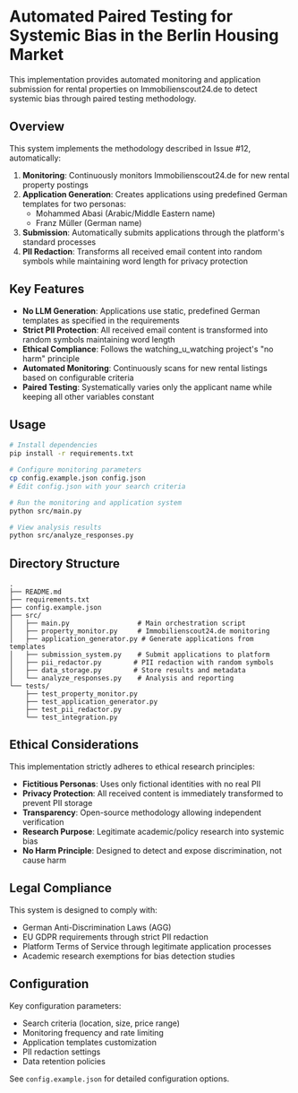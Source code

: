 # Automated Paired Testing for Systemic Bias in the Berlin Housing Market

This implementation provides automated monitoring and application submission for rental properties on Immobilienscout24.de to detect systemic bias through paired testing methodology.

## Overview

This system implements the methodology described in Issue #12, automatically:

1. **Monitoring**: Continuously monitors Immobilienscout24.de for new rental property postings
2. **Application Generation**: Creates applications using predefined German templates for two personas:
   - Mohammed Abasi (Arabic/Middle Eastern name)
   - Franz Müller (German name)
3. **Submission**: Automatically submits applications through the platform's standard processes
4. **PII Redaction**: Transforms all received email content into random symbols while maintaining word length for privacy protection

## Key Features

- **No LLM Generation**: Applications use static, predefined German templates as specified in the requirements
- **Strict PII Protection**: All received email content is transformed into random symbols maintaining word length
- **Ethical Compliance**: Follows the watching_u_watching project's "no harm" principle
- **Automated Monitoring**: Continuously scans for new rental listings based on configurable criteria
- **Paired Testing**: Systematically varies only the applicant name while keeping all other variables constant

## Usage

```bash
# Install dependencies
pip install -r requirements.txt

# Configure monitoring parameters
cp config.example.json config.json
# Edit config.json with your search criteria

# Run the monitoring and application system
python src/main.py

# View analysis results
python src/analyze_responses.py
```

## Directory Structure

```
.
├── README.md
├── requirements.txt
├── config.example.json
├── src/
│   ├── main.py                 # Main orchestration script
│   ├── property_monitor.py     # Immobilienscout24.de monitoring
│   ├── application_generator.py # Generate applications from templates
│   ├── submission_system.py    # Submit applications to platform
│   ├── pii_redactor.py        # PII redaction with random symbols
│   ├── data_storage.py        # Store results and metadata
│   └── analyze_responses.py    # Analysis and reporting
└── tests/
    ├── test_property_monitor.py
    ├── test_application_generator.py
    ├── test_pii_redactor.py
    └── test_integration.py
```

## Ethical Considerations

This implementation strictly adheres to ethical research principles:

- **Fictitious Personas**: Uses only fictional identities with no real PII
- **Privacy Protection**: All received content is immediately transformed to prevent PII storage
- **Transparency**: Open-source methodology allowing independent verification
- **Research Purpose**: Legitimate academic/policy research into systemic bias
- **No Harm Principle**: Designed to detect and expose discrimination, not cause harm

## Legal Compliance

This system is designed to comply with:
- German Anti-Discrimination Laws (AGG)
- EU GDPR requirements through strict PII redaction
- Platform Terms of Service through legitimate application processes
- Academic research exemptions for bias detection studies

## Configuration

Key configuration parameters:
- Search criteria (location, size, price range)
- Monitoring frequency and rate limiting
- Application templates customization
- PII redaction settings
- Data retention policies

See `config.example.json` for detailed configuration options.